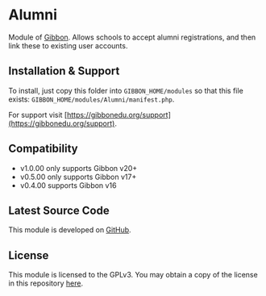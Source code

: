 # Alumni

Module of [Gibbon][gibbon]. Allows schools to accept alumni registrations, and
then link these to existing user accounts.

[gibbon]: https://gibbonedu.org

## Installation & Support

To install, just copy this folder into `GIBBON_HOME/modules` so that this file
exists: `GIBBON_HOME/modules/Alumni/manifest.php`.

For support visit [https://gibbonedu.org/support](https://gibbonedu.org/support).

## Compatibility

* v1.0.00 only supports Gibbon v20+
* v0.5.00 only supports Gibbon v17+
* v0.4.00 supports Gibbon v16

## Latest Source Code

This module is developed on [GitHub][repo-url].

[repo-url]: https://github.com/GibbonEdu/module-alumni

## License

This module is licensed to the GPLv3. You may obtain a copy of the license in
this repository [here](LICENSE).
